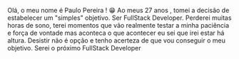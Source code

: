 Olá, o meu nome é Paulo Pereira ! 😁
Ao meus 27 anos , tomei a decisão de estabelecer um "simples" objetivo. Ser FullStack Developer.
Perderei muitas horas de sono, terei momentos que vão realmente testar a minha paciência e força de vontade mas aconteca o que acontecer eu sei que irei estar há altura.
Desistir não é opção e tenho acerteza de que vou conseguir o  meu objetivo.
Serei o próximo FullStack Developer 
